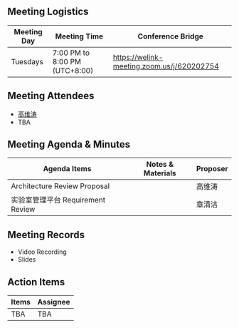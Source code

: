 ## Meeting Logistics

| Meeting Day  |  Meeting Time  | Conference Bridge  |
|---|---|---|
| Tuesdays  | 7:00 PM to 8:00 PM (UTC+8:00)   |  https://welink-meeting.zoom.us/j/620202754 |


## Meeting Attendees
- [高维涛](https://gitee.com/Gao_Victor)
- TBA



## Meeting Agenda & Minutes
|  Agenda Items  |  Notes & Materials   |  Proposer |
|---|---|---|
|  Architecture Review Proposal  | | 高维涛 |
|  实验室管理平台 Requirement Review| | 章清洁|


## Meeting Records
- Video Recording
- Slides


## Action Items
|  Items | Assignee   |
|---|---|
|  TBA| TBA |



